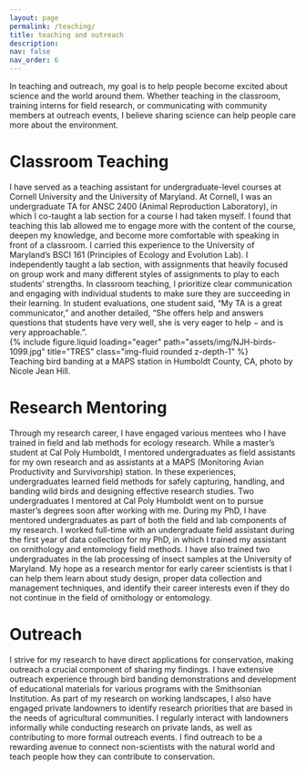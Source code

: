 ```yaml
---
layout: page
permalink: /teaching/
title: teaching and outreach
description: 
nav: false
nav_order: 6
---
```


In teaching and outreach, my goal is to help people become excited about science and the world around them. Whether teaching in the classroom, training interns for field research, or communicating with community members at outreach events, I believe sharing science can help people care more about the environment.

<h1>Classroom Teaching</h1>
<div class="row">
    <div class="col-sm mt-3 mt-md-0">
I have served as a teaching assistant for undergraduate-level courses at Cornell University and the University of Maryland. At Cornell, I was an undergraduate TA for ANSC 2400 (Animal Reproduction Laboratory), in which I co-taught a lab section for a course I had taken myself. I found that teaching this lab allowed me to engage more with the content of the course, deepen my knowledge, and become more comfortable with speaking in front of a classroom. I carried this experience to the University of Maryland’s BSCI 161 (Principles of Ecology and Evolution Lab). I independently taught a lab section, with assignments that heavily focused on group work and many different styles of assignments to play to each students’ strengths. In classroom teaching, I prioritize clear communication and engaging with individual students to make sure they are succeeding in their learning. In student evaluations, one student said, “My TA is a great communicator,” and another detailed, “She offers help and answers questions that students have very well, she is very eager to help − and is very approachable.”.
    </div>
    <div class="col-sm mt-3 mt-md-0">
        {% include figure.liquid loading="eager" path="assets/img/NJH-birds-1099.jpg" title="TRES" class="img-fluid rounded z-depth-1" %}
      <div class="caption">
    Teaching bird banding at a MAPS station in Humboldt County, CA, photo by Nicole Jean Hill.
</div>
    </div>
</div>

<h1>Research Mentoring</h1>
Through my research career, I have engaged various mentees who I have trained in field and lab methods for ecology research. While a master’s student at Cal Poly Humboldt, I mentored undergraduates as field assistants for my own research and as assistants at a MAPS (Monitoring Avian Productivity and Survivorship) station. In these experiences, undergraduates learned field methods for safely capturing, handling, and banding wild birds and designing effective research studies. Two undergraduates I mentored at Cal Poly Humboldt went on to pursue master’s degrees soon after working with me. During my PhD, I have mentored undergraduates as part of both the field and lab components of my research. I worked full-time with an undergraduate field assistant during the first year of data collection for my PhD, in which I trained my assistant on ornithology and entomology field methods. I have also trained two undergraduates in the lab processing of insect samples at the University of Maryland. My hope as a research mentor for early career scientists is that I can help them learn about study design, proper data collection and management techniques, and identify their career interests even if they do not continue in the field of ornithology or entomology.

<h1>Outreach</h1>
I strive for my research to have direct applications for conservation, making outreach a crucial component of sharing my findings. I have extensive outreach experience through bird banding demonstrations and development of educational materials for various programs with the Smithsonian Institution. As part of my research on working landscapes, I also have engaged private landowners to identify research priorities that are based in the needs of agricultural communities. I regularly interact with landowners informally while conducting research on private lands, as well as contributing to more formal outreach events. I find outreach to be a rewarding avenue to connect non-scientists with the natural world and teach people how they can contribute to conservation.
